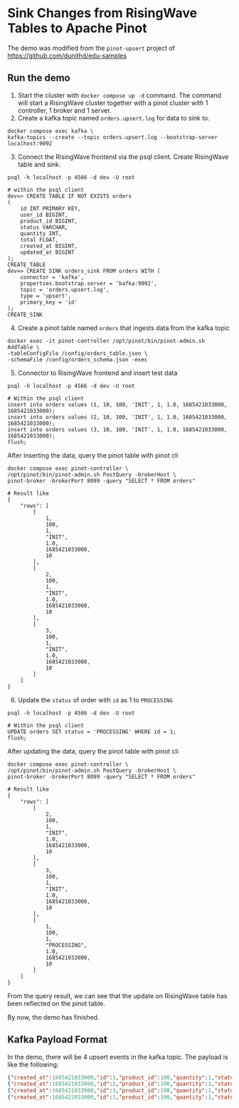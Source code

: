# Sink Changes from RisingWave Tables to Apache Pinot

The demo was modified from the `pinot-upsert` project of https://github.com/dunithd/edu-samples

## Run the demo

1. Start the cluster with `docker compose up -d` command.
   The command will start a RisingWave cluster together with a pinot cluster with 1 controller, 1 broker and 1 server.
2. Create a kafka topic named `orders.upsert.log` for data to sink to.
```shell
docker compose exec kafka \
kafka-topics --create --topic orders.upsert.log --bootstrap-server localhost:9092
```
3. Connect the RisingWave frontend via the psql client. Create RisingWave table and sink.
```shell
psql -h localhost -p 4566 -d dev -U root

# within the psql client
dev=> CREATE TABLE IF NOT EXISTS orders
(
    id INT PRIMARY KEY,
    user_id BIGINT,
    product_id BIGINT,
    status VARCHAR,
    quantity INT,
    total FLOAT,
    created_at BIGINT,
    updated_at BIGINT
);
CREATE_TABLE
dev=> CREATE SINK orders_sink FROM orders WITH (
    connector = 'kafka',
    properties.bootstrap.server = 'kafka:9092',
    topic = 'orders.upsert.log',
    type = 'upsert',
    primary_key = 'id'
);
CREATE_SINK
```
4. Create a pinot table named `orders` that ingests data from the kafka topic
```shell
docker exec -it pinot-controller /opt/pinot/bin/pinot-admin.sh AddTable \
-tableConfigFile /config/orders_table.json \
-schemaFile /config/orders_schema.json -exec
```
5. Connector to RisingWave frontend and insert test data
```shell
psql -h localhost -p 4566 -d dev -U root

# Within the psql client
insert into orders values (1, 10, 100, 'INIT', 1, 1.0, 1685421033000, 1685421033000);
insert into orders values (2, 10, 100, 'INIT', 1, 1.0, 1685421033000, 1685421033000);
insert into orders values (3, 10, 100, 'INIT', 1, 1.0, 1685421033000, 1685421033000);
flush;
```
After inserting the data, query the pinot table with pinot cli
```shell
docker compose exec pinot-controller \
/opt/pinot/bin/pinot-admin.sh PostQuery -brokerHost \
pinot-broker -brokerPort 8099 -query "SELECT * FROM orders"

# Result like
{
    "rows": [
        [
            1,
            100,
            1,
            "INIT",
            1.0,
            1685421033000,
            10
        ],
        [
            2,
            100,
            1,
            "INIT",
            1.0,
            1685421033000,
            10
        ],
        [
            3,
            100,
            1,
            "INIT",
            1.0,
            1685421033000,
            10
        ]
    ]
}
```
6. Update the `status` of order with `id` as 1 to `PROCESSING`
```shell
psql -h localhost -p 4566 -d dev -U root

# Within the psql client
UPDATE orders SET status = 'PROCESSING' WHERE id = 1;
flush;
```
After updating the data, query the pinot table with pinot cli
```shell
docker compose exec pinot-controller \
/opt/pinot/bin/pinot-admin.sh PostQuery -brokerHost \
pinot-broker -brokerPort 8099 -query "SELECT * FROM orders"

# Result like
{
    "rows": [
        [
            2,
            100,
            1,
            "INIT",
            1.0,
            1685421033000,
            10
        ],
        [
            3,
            100,
            1,
            "INIT",
            1.0,
            1685421033000,
            10
        ],
        [
            1,
            100,
            1,
            "PROCESSING",
            1.0,
            1685421033000,
            10
        ]
    ]
}
```
From the query result, we can see that the update on RisingWave table
has been reflected on the pinot table.


By now, the demo has finished.

## Kafka Payload Format

In the demo, there will be 4 upsert events in the kafka topic.
The payload is like the following:
```json
{"created_at":1685421033000,"id":1,"product_id":100,"quantity":1,"status":"INIT","total":1.0,"updated_at":1685421033000,"user_id":10}
{"created_at":1685421033000,"id":2,"product_id":100,"quantity":1,"status":"INIT","total":1.0,"updated_at":1685421033000,"user_id":10}
{"created_at":1685421033000,"id":3,"product_id":100,"quantity":1,"status":"INIT","total":1.0,"updated_at":1685421033000,"user_id":10}
{"created_at":1685421033000,"id":1,"product_id":100,"quantity":1,"status":"PROCESSING","total":1.0,"updated_at":1685421033000,"user_id":10}
```
